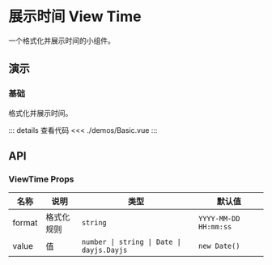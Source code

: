 # 展示时间 View Time

一个格式化并展示时间的小组件。

## 演示

### 基础

格式化并展示时间。

<ViewTimeBasic />

::: details 查看代码
<<< ./demos/Basic.vue
:::

## API

### ViewTime Props

| 名称   | 说明       | 类型                                      | 默认值                |
| ------ | ---------- | ----------------------------------------- | --------------------- |
| format | 格式化规则 | `string`                                  | `YYYY-MM-DD HH:mm:ss` |
| value  | 值         | `number \| string \| Date \| dayjs.Dayjs` | `new Date()`          |
